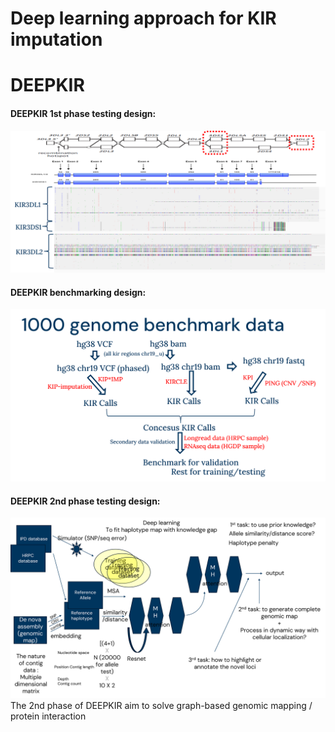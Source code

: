 # Deep learning approach for KIR imputation

# DEEPKIR
#### DEEPKIR 1st phase testing design:
![DEEPKIR_benchmarking](https://github.com/tzhang-nmdp/DEEPKIR/blob/main/fig/KIR_summary.png)

#### DEEPKIR benchmarking design:
![DEEPKIR_benchmarking](https://github.com/tzhang-nmdp/DEEPKIR/blob/main/fig/DEEPKIR_benchmarking.png)

#### DEEPKIR 2nd phase testing design:
![DEEPKIR_benchmarking](https://github.com/tzhang-nmdp/DEEPKIR/blob/main/fig/DEEPKIR_2nd_phase_design.png)
The 2nd phase of DEEPKIR aim to solve graph-based genomic mapping / protein interaction

